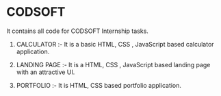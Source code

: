 # CODSOFT
It contains all code for CODSOFT Internship tasks.

1. CALCULATOR   :-  It is a basic HTML, CSS , JavaScript based calculator application.

2. LANDING PAGE :- It is a HTML, CSS , JavaScript based landing page with an attractive UI.

3. PORTFOLIO    :- It is HTML, CSS based portfolio application.
